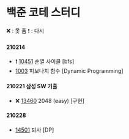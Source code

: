 # 백준 코테 스터디 

❌ : 못 품
❗ : 다시 

#### 210214
- ❗ [10451](https://github.com/woodongk/python-algorithm-study/blob/master/%EB%B0%B1%EC%A4%80/%5BDP%5D%2014501%20%ED%87%B4%EC%82%AC.py) 순열 사이클 [bfs]
- [1003](https://github.com/woodongk/python-algorithm-study/blob/master/%EB%B0%B1%EC%A4%80/%5BDP%5D%201003%20%ED%94%BC%EB%B3%B4%EB%82%98%EC%B9%98%20%ED%95%A8%EC%88%98.py) 피보나치 함수 [Dynamic Programming] 

#### 210221 삼성 SW 기출 
- ❌ [13460](https://github.com/woodongk/python-algorithm-study/blob/master/%EB%B0%B1%EC%A4%80/%5BBF%5D%2012100%202048%20(Easy).py) 2048 (easy) [구현] 

#### 210228 
- [14501](https://github.com/woodongk/python-algorithm-study/blob/master/%EB%B0%B1%EC%A4%80/%5BDP%5D%2014501%20%ED%87%B4%EC%82%AC.py) 퇴사 [DP]
